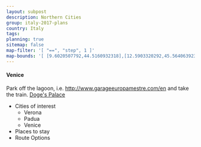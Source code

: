 ```yaml
---
layout: subpost
description: Northern Cities
group: italy-2017-plans
country: Italy
tags: 
planning: true
sitemap: false
map-filter: '[ "==", "step", 1 ]'
map-bounds: '[ [9.6020507792,44.5160932318],[12.5903320292,45.5640639239]]'
---
```


#### Venice

Park off the lagoon, i.e. http://www.garageeuropamestre.com/en and take the train.
[Doge's Palace](http://palazzoducale.visitmuve.it/en/home/)

- Cities of interest
	- Verona
	- Padua
	- Venice
- Places to stay
- Route Options